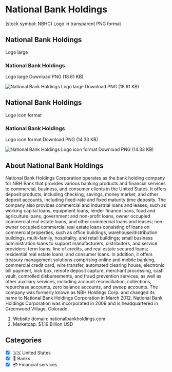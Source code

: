 # National Bank Holdings
 (stock symbol: NBHC) Logo in transparent PNG format

## National Bank Holdings
 Logo large

### National Bank Holdings
 Logo large Download PNG (18.61 KB)

![National Bank Holdings
 Logo large Download PNG (18.61 KB)](/img/orig/NBHC_BIG-3d7ec04b.png)

## National Bank Holdings
 Logo icon format

### National Bank Holdings
 Logo icon format Download PNG (14.33 KB)

![National Bank Holdings
 Logo icon format Download PNG (14.33 KB)](/img/orig/NBHC-9b45599a.png)

## About National Bank Holdings


National Bank Holdings Corporation operates as the bank holding company for NBH Bank that provides various banking products and financial services to commercial, business, and consumer clients in the United States. It offers deposit products, including checking, savings, money market, and other deposit accounts, including fixed-rate and fixed maturity time deposits. The company also provides commercial and industrial loans and leases, such as working capital loans, equipment loans, lender finance loans, food and agriculture loans, government and non-profit loans, owner occupied commercial real estate loans, and other commercial loans and leases; non-owner occupied commercial real estate loans consisting of loans on commercial properties, such as office buildings, warehouse/distribution buildings, multi-family, hospitality, and retail buildings; small business administration loans to support manufacturers, distributors, and service providers; term loans, line of credits, and real estate secured loans; residential real estate loans; and consumer loans. In addition, it offers treasury management solutions comprising online and mobile banking, commercial credit card, wire transfer, automated clearing house, electronic bill payment, lock box, remote deposit capture, merchant processing, cash vault, controlled disbursements, and fraud prevention services, as well as other auxiliary services, including account reconciliation, collections, repurchase accounts, zero balance accounts, and sweep accounts. The company was formerly known as NBH Holdings Corp. and changed its name to National Bank Holdings Corporation in March 2012. National Bank Holdings Corporation was incorporated in 2009 and is headquartered in Greenwood Village, Colorado.

1. Website domain: nationalbankholdings.com
2. Marketcap: $1.19 Billion USD


## Categories
- [x] 🇺🇸 United States
- [x] 🏦 Banks
- [x] 💳 Financial services
